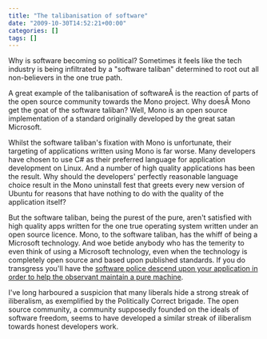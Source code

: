 ```yaml
---
title: "The talibanisation of software"
date: "2009-10-30T14:52:21+00:00"
categories: []
tags: []
---
```


Why is software becoming so political? Sometimes it feels like the tech industry is being infiltrated by a "software taliban" determined to root out all non-believers in the one true path.

A great example of the talibanisation of softwareÂ is the reaction of parts of the open source community towards the Mono project. Why doesÂ Mono get the goat of the software taliban? Well, Mono is an open source implementation of a standard originally developed by the great satan Microsoft.

Whilst the software taliban's fixation with Mono is unfortunate, their targeting of applications written using Mono is far worse. Many developers have chosen to use C# as their preferred language for application development on Linux. And a number of high quality applications has been the result. Why should the developers' perfectly reasonable language choice result in the Mono uninstall fest that greets every new version of Ubuntu for reasons that have nothing to do with the quality of the application itself?

But the software taliban, being the purest of the pure, aren't satisfied with high quality apps written for the one true operating system written under an open source licence. Mono, to the software taliban, has the whiff of being a Microsoft technology. And woe betide anybody who has the temerity to even think of using a Microsoft technology, even when the technology is completely open source and based upon published standards. If you do transgress you'll have the <a href="http://www.theopensourcerer.com/2009/10/29/how-to-remove-mono-from-ubuntu-9-10-karmic-koala/">software police descend upon your application in order to help the observant maintain a pure machine</a>.

I've long harboured a suspicion that many liberals hide a strong streak of iliberalism, as exemplified by the Politically Correct brigade. The open source community, a community supposedly founded on the ideals of software freedom, seems to have developed a similar streak of iliberalism towards honest developers work.
